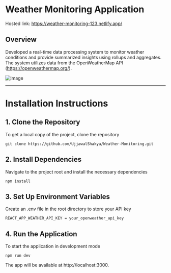 # Weather Monitoring Application
Hosted link: https://weather-monitoring-123.netlify.app/

## Overview

Developed a real-time data processing system to monitor weather conditions and provide
summarized insights using rollups and aggregates. The system utilizes data from the
OpenWeatherMap API (https://openweathermap.org/).

<img alt="image" src="https://github.com/user-attachments/assets/aed7dcb0-495e-4d47-8acf-09679db4ce38">

<hr>

<h1>Installation Instructions</h1>

<h2>1. Clone the Repository</h2>

<p>To get a local copy of the project, clone the repository</p>

    git clone https://github.com/UjjawalShakya/Weather-Monitoring.git
<h2>2. Install Dependencies</h2>

<p>Navigate to the project root and install the necessary dependencies</p>

    npm install

<h2>3. Set Up Environment Variables</h2>

<p>Create an .env file in the root directory to store your API key</p>

    REACT_APP_WEATHER_API_KEY = your_openweather_api_key

<h2>4. Run the Application</h2>

<p>To start the application in development mode</p>

    npm run dev

The app will be available at http://localhost:3000.



